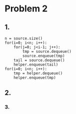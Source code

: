 # Problem 2

## 1.

```pseudocode
n = source.size()
for(i=0; i<n; i++):
	for(j=0; j<i-1; j++):
		tmp = source.dequeue()
		source.enqueue(tmp)
	tail = source.dequeue()
	helper.enqueue(tail)
for(i=0; i<n; i++):
	tmp = helper.dequeue()
	helper.enqueue(tmp)
```

## 2.



### 3.

